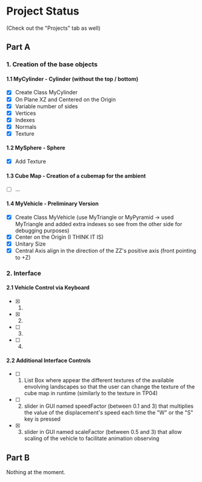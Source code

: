 <h1>Project Status</h1>

(Check out the "Projects" tab as well)

<h2>Part A</h2>

<h3>1. Creation of the base objects</h3>

<h4>1.1 MyCylinder - Cylinder (without the top / bottom)</h4>

- [x] Create Class MyCylinder
- [x] On Plane XZ and Centered on the Origin
- [x] Variable number of sides
- [x] Vertices 
- [x] Indexes
- [x] Normals
- [x] Texture

<h4>1.2 MySphere - Sphere</h4>

- [x] Add Texture

<h4>1.3 Cube Map - Creation of a cubemap for the ambient</h4>

- [ ] ...

<h4>1.4 MyVehicle - Preliminary Version</h4>

- [x] Create Class MyVehicle (use MyTriangle or MyPyramid -> used MyTriangle and added extra indexes so see from the other side for debugging purposes)
- [x] Center on the Origin (I THINK IT IS)
- [x] Unitary Size
- [x] Central Axis align in the direction of the ZZ's positive axis (front pointing to +Z)

<h3>2. Interface</h3>

<h4>2.1 Vehicle Control via Keyboard</h4>

- [x] 1.
- [x] 2.
- [ ] 3.
- [ ] 4.

<h4>2.2 Additional Interface Controls</h4>

- [ ] 1. List Box where appear the different textures of the available envolving landscapes so that the user can change the texture of the cube map in runtime (similarly to the texture in TP04)
- [ ] 2. slider in GUI named speedFactor (between 0.1 and 3) that multiplies the value of the displacement's speed each time the "W" or the "S" key is pressed
- [x] 3. slider in GUI named scaleFactor (between 0.5 and 3) that allow scaling of the vehicle to facilitate animation observing

<h2>Part B</h2>
Nothing at the moment.
